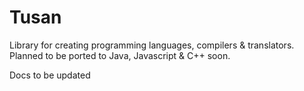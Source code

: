 # Tusan

Library for creating programming languages, compilers & translators. Planned to be ported to Java, Javascript & C++ soon.

Docs to be updated